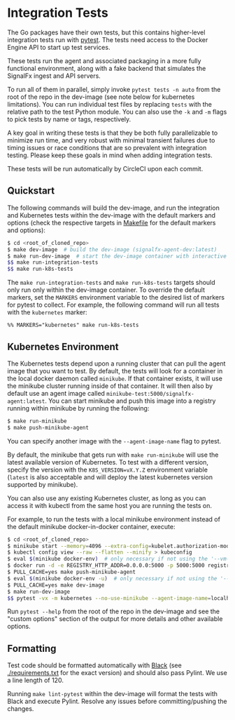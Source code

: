 # Integration Tests

The Go packages have their own tests, but this contains higher-level
integration tests run with [pytest](https://docs.pytest.org/en/latest/).  The
tests need access to the Docker Engine API to start up test services.

These tests run the agent and associated packaging in a more fully functional
environment, along with a fake backend that simulates the SignalFx ingest and
API servers.

To run all of them in parallel, simply invoke `pytest tests -n auto` from the
root of the repo in the dev-image (see note below for kubernetes
limitations). You can run individual test files by replacing `tests` with the
relative path to the test Python module. You can also use the `-k` and `-m`
flags to pick tests by name or tags, respectively.

A key goal in writing these tests is that they be both fully parallelizable to
minimize run time, and very robust with minimal transient failures due to
timing issues or race conditions that are so prevalent with integration
testing.  Please keep these goals in mind when adding integration tests.

These tests will be run automatically by CircleCI upon each commit.

## Quickstart
The following commands will build the dev-image, and run the integration and
Kubernetes tests within the dev-image with the default markers and options
(check the respective targets in [Makefile](../Makefile) for the default
markers and options):

```sh
$ cd <root_of_cloned_repo>
$ make dev-image  # build the dev-image (signalfx-agent-dev:latest)
$ make run-dev-image  # start the dev-image container with interactive shell
$$ make run-integration-tests
$$ make run-k8s-tests
```

The `make run-integration-tests` and `make run-k8s-tests` targets should only
run only within the dev-image container.  To override the default markers, set
the `MARKERS` environment variable to the desired list of markers for pytest to
collect. For example, the following command will run all tests with the `kubernetes`
marker:
```
%% MARKERS="kubernetes" make run-k8s-tests
```

## Kubernetes Environment
The Kubernetes tests depend upon a running cluster that can pull the agent
image that you want to test.  By default, the tests will look for a container
in the local docker daemon called `minikube`.  If that container exists, it
will use the minikube cluster running inside of that container.  It will then
also by default use an agent image called
`minikube-test:5000/signalfx-agent:latest`.  You can start minikube and push
this image into a registry running within minikube by running the following:

```sh
$ make run-minikube
$ make push-minikube-agent
```

You can specify another image with the `--agent-image-name` flag to pytest.

By default, the minikube that gets run with `make run-minikube` will use the
latest available version of Kubernetes.  To test with a different version,
specify the version with the `K8S_VERSION=vX.Y.Z` environment variable
(`latest` is also acceptable and will deploy the latest kubernetes version
supported by minikube).

You can also use any existing Kubernetes cluster, as long as you can access it
with kubectl from the same host you are running the tests on.

For example, to run the tests with a local minikube environment instead of the
default minikube docker-in-docker container, execute:
```sh
$ cd <root_of_cloned_repo>
$ minikube start --memory=4096 --extra-config=kubelet.authorization-mode=AlwaysAllow --extra-config=kubelet.anonymous-auth=true
$ kubectl config view --raw --flatten --minify > kubeconfig
$ eval $(minikube docker-env)  # only necessary if not using the '--vm-driver=none' minikube option
$ docker run -d -e REGISTRY_HTTP_ADDR=0.0.0.0:5000 -p 5000:5000 registry
$ PULL_CACHE=yes make push-minikube-agent
$ eval $(minikube docker-env -u)  # only necessary if not using the '--vm-driver=none' minikube option
$ PULL_CACHE=yes make dev-image
$ make run-dev-image
$$ pytest -vx -m kubernetes --no-use-minikube --agent-image-name=localhost:5000/signalfx-agent:latest --kubeconfig=$(pwd)/kubeconfig tests
```

Run `pytest --help` from the root of the repo in the dev-image and see the
"custom options" section of the output for more details and other available
options.

## Formatting

Test code should be formatted automatically with
[Black](https://pypi.org/project/black/) (see
[./requirements.txt](./requirements.txt) for the exact version) and should also
pass Pylint.  We use a line length of 120.

Running `make lint-pytest` within the dev-image will format the tests with Black
and execute Pylint.  Resolve any issues before committing/pushing the changes.
